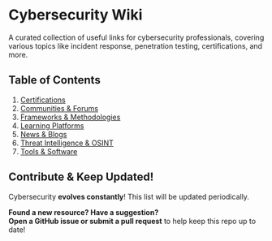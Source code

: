 # Cybersecurity Wiki

A curated collection of useful links for cybersecurity professionals, covering various topics like incident response, penetration testing, certifications, and more.

## Table of Contents
1. [Certifications](https://github.com/francoisfried/CyberArchives/tree/main/Resources/Certifications.md)
2. [Communities & Forums](https://github.com/francoisfried/CyberArchives/tree/main/Resources/Communities-Forums.md)
3. [Frameworks & Methodologies](https://github.com/francoisfried/CyberArchives/tree/main/Resources/Frameworks-Methodologies.md)
4. [Learning Platforms](https://github.com/francoisfried/CyberArchives/tree/main/Resources/Learning-Platforms.md)
5. [News & Blogs](https://github.com/francoisfried/CyberArchives/tree/main/Resources/News-Blogs.md)
6. [Threat Intelligence & OSINT](https://github.com/francoisfried/CyberArchives/tree/main/Resources/Threat-Intel-OSINT.md)
7. [Tools & Software](https://github.com/francoisfried/CyberArchives/tree/main/Resources/Tools-Software.md)

## **Contribute & Keep Updated!**  
Cybersecurity **evolves constantly**! This list will be updated periodically.

**Found a new resource? Have a suggestion?**  
**Open a GitHub issue or submit a pull request** to help keep this repo up to date! 
